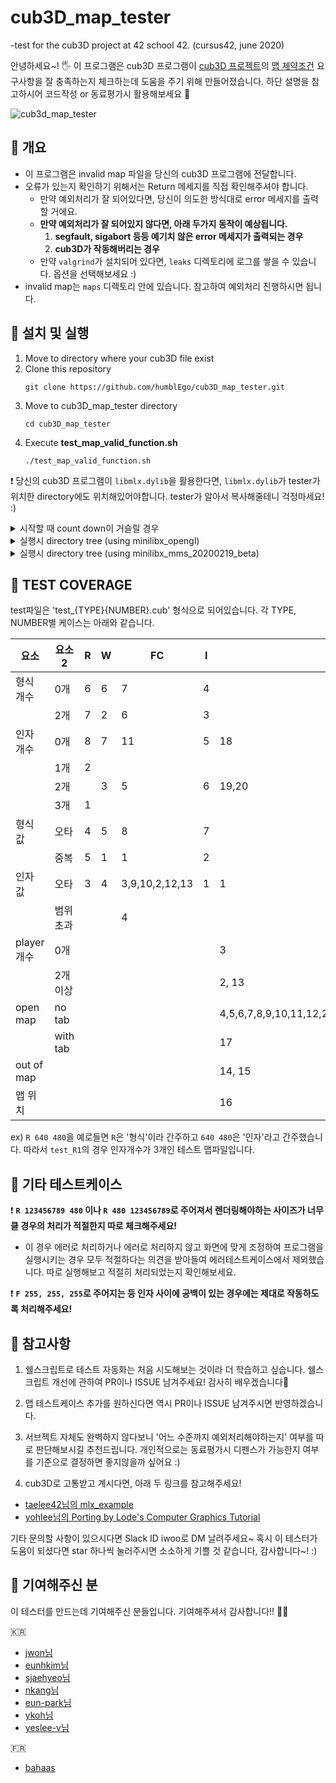 # cub3D_map_tester

-test for the cub3D project at 42 school 42. (cursus42, june 2020)

안녕하세요~! 🖐 이 프로그램은 cub3D 프로그램이 [cub3D 프로젝트](https://github.com/moon9ua/42_seoul/wiki/2.-cub3D#cub3d)의 [맵 제약조건](https://github.com/moon9ua/42_seoul/wiki/2.-cub3D#chapter-4-%ED%95%84%EC%88%98-%ED%8C%8C%ED%8A%B8---cub3d) 요구사항을 잘 충족하는지 체크하는데 도움을 주기 위해 만들어졌습니다. 하단 설명을 참고하시어 코드작성 or 동료평가시 활용해보세요 🙂

![cub3d_map_tester](https://user-images.githubusercontent.com/54612343/83720405-f5973a00-a673-11ea-994a-c9cde59aa429.gif)

## 🍉 개요

- 이 프로그램은 invalid map 파일을 당신의 cub3D 프로그램에 전달합니다.
- 오류가 있는지 확인하기 위해서는 Return 메세지를 직접 확인해주셔야 합니다.
  - 만약 예외처리가 잘 되어있다면, 당신이 의도한 방식대로 error 메세지를 출력할 거에요.
  - **만약 예외처리가 잘 되어있지 않다면, 아래 두가지 동작이 예상됩니다.**
    1. **segfault, sigabort 등등 예기치 않은 error 메세지가 출력되는 경우**
    2. **cub3D가 작동해버리는 경우**
  - 만약 `valgrind`가 설치되어 있다면, `leaks` 디렉토리에 로그를 쌓을 수 있습니다. 옵션을 선택해보세요 :)
- invalid map는 `maps` 디렉토리 안에 있습니다. 참고하여 예외처리 진행하시면 됩니다.

## 🍉 설치 및 실행

1. Move to directory where your cub3D file exist
2. Clone this repository
   ```console
   git clone https://github.com/humblEgo/cub3D_map_tester.git
   ```
3. Move to cub3D_map_tester directory
   ```console
   cd cub3D_map_tester
   ```
4. Execute **test_map_valid_function.sh**
   ```console
   ./test_map_valid_function.sh
   ```

❗ 당신의 cub3D 프로그램이 `libmlx.dylib`을 활용한다면, `libmlx.dylib`가 tester가 위치한 directory에도 위치해있어야합니다. tester가 알아서 복사해줄테니 걱정마세요! :)

<details>
    <summary>시작할 때 count down이 거슬릴 경우</summary>
    <p> <br>-f 옵션을 넣어서 count down을 생략할 수 있습니다. 
    
    ./test_map_valid_function.sh -f
    
</p>   
</details>

<details>
    <summary>실행시 directory tree (using minilibx_opengl)</summary>
    <p> <br>결과적으로 test_map_valid_function.sh 의 상위 디렉토리에 cub3D 실행파일이 있으면 됩니다.
    
    
    .
    ├── cub3D
    ├── _cub3D_map_tester
    |   ├── test_map_valid_function.sh
    |   ├── README.md
    |   ├── _images
    |   └── _maps
    |   ├── ...
    └── ...
    
    
</p>   
</details>

<details>
    <summary>실행시 directory tree (using minilibx_mms_20200219_beta)</summary>
    <p> <br> `test_map_valid_function.sh`과 `libmlx.dylib`을 같은 디렉토리에 위치시킵니다. 또한 그 디렉토리의 상위 디렉토리에 cub3D 실행파일이 위치하면 됩니다.
    
    
    .
    ├── cub3D
    ├── _cub3D_map_tester
    |   ├── test_map_valid_function.sh
    |   ├── libmlx.dylib
    |   ├── README.md
    |   ├── _images
    |   └── _maps
    |   ├── ...
    └── ...
    
    
</p>   
</details>

## 🍉 TEST COVERAGE

test파일은 'test\_{TYPE}{NUMBER}.cub' 형식으로 되어있습니다.
각 TYPE, NUMBER별 케이스는 아래와 같습니다.

| 요소       | 요소2    | R   | W   | FC             | I   | MAP                                                         |
| ---------- | -------- | --- | --- | -------------- | --- | ----------------------------------------------------------- |
| 형식 개수  | 0개      | 6   | 6   | 7              | 4   |                                                             |
|            | 2개      | 7   | 2   | 6              | 3   |                                                             |
| 인자 개수  | 0개      | 8   | 7   | 11             | 5   | 18                                                          |
|            | 1개      | 2   |     |                |     |                                                             |
|            | 2개      |     | 3   | 5              | 6   | 19,20                                                       |
|            | 3개      | 1   |     |                |     |                                                             |
| 형식 값    | 오타     | 4   | 5   | 8              | 7   |                                                             |
|            | 중복     | 5   | 1   | 1              | 2   |                                                             |
| 인자 값    | 오타     | 3   | 4   | 3,9,10,2,12,13 | 1   | 1                                                           |
|            | 범위초과 |     |     | 4              |     |                                                             |
| player개수 | 0개      |     |     |                |     | 3                                                           |
|            | 2개 이상 |     |     |                |     | 2, 13                                                       |
| open map   | no tab   |     |     |                |     | 4,5,6,7,8,9,10,11,12,21,22,23,24,25,26,27,28,29,30,31,32,33 |
|            | with tab |     |     |                |     | 17                                                          |
| out of map |          |     |     |                |     | 14, 15                                                      |
| 맵 위치    |          |     |     |                |     | 16                                                          |

ex)
`R 640 480`을 예로들면 `R`은 '형식'이라 간주하고 `640 480`은 '인자'라고 간주했습니다.
따라서 `test_R1`의 경우 인자개수가 3개인 테스트 맵파일입니다.

## 🍉 기타 테스트케이스

❗ **`R 123456789 480` 이나 `R 480 123456789`로 주어져서 렌더링해야하는 사이즈가 너무 클 경우의 처리가 적절한지 따로 체크해주세요!**

- 이 경우 에러로 처리하거나 에러로 처리하지 않고 화면에 맞게 조정하여 프로그램을 실행시키는 경우 모두 적절하다는 의견을 받아들여 에러테스트케이스에서 제외했습니다. 따로 실행해보고 적절히 처리되었는지 확인해보세요.

❗ **`F 255, 255, 255`로 주어지는 등 인자 사이에 공백이 있는 경우에는 제대로 작동하도록 처리해주세요!**

## 🍉 참고사항

1. 쉘스크립트로 테스트 자동화는 처음 시도해보는 것이라 더 학습하고 싶습니다.
   쉘스크립트 개선에 관하여 PR이나 ISSUE 남겨주세요! 감사히 배우겠습니다🙏

2. 맵 테스트케이스 추가를 원하신다면 역시 PR이나 ISSUE 남겨주시면 반영하겠습니다.

3. 서브젝트 자체도 완벽하지 않다보니 '어느 수준까지 예외처리해야하는지' 여부를 따로 판단해보시길 추천드립니다. 개인적으로는 동료평가시 디펜스가 가능한지 여부를 기준으로 결정하면 좋지않을까 싶어요 :)

4. cub3D로 고통받고 계시다면, 아래 두 링크를 참고해주세요! 
  - [taelee42님의 mlx_example](https://github.com/taelee42/mlx_example)  
  - [yohlee님의 Porting by Lode's Computer Graphics Tutorial](https://github.com/l-yohai/cub3d)

기타 문의할 사항이 있으시다면 Slack ID iwoo로 DM 날려주세요~
혹시 이 테스터가 도움이 되셨다면 star 하나씩 눌러주시면 소소하게 기쁠 것 같습니다, 감사합니다~! :)

## 🍉 기여해주신 분

이 테스터를 만드는데 기여해주신 분들입니다. 기여해주셔서 감사합니다!! 👏👏

🇰🇷
- [jwon님](https://github.com/jwon42)
- [eunhkim님](https://github.com/eunhyulkim)
- [sjaehyeo님](https://github.com/QKRM)
- [nkang님](https://github.com/nKiNk)
- [eun-park님](https://github.com/p-eye)
- [ykoh님](https://github.com/kohyounghwan)
- [yeslee-v님](https://github.com/yeslee-v)

🇫🇷
- [bahaas](https://github.com/Korkrane)
